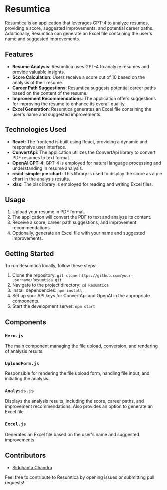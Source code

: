 # Resumtica

Resumtica is an application that leverages GPT-4 to analyze resumes, providing a score, suggested improvements, and potential career paths. Additionally, Resumtica can generate an Excel file containing the user's name and suggested improvements.

## Features

- **Resume Analysis**: Resumtica uses GPT-4 to analyze resumes and provide valuable insights.
- **Score Calculation**: Users receive a score out of 10 based on the analysis of their resume.
- **Career Path Suggestions**: Resumtica suggests potential career paths based on the content of the resume.
- **Improvement Recommendations**: The application offers suggestions for improving the resume to enhance its overall quality.
- **Excel Generation**: Resumtica generates an Excel file containing the user's name and suggested improvements.

## Technologies Used

- **React**: The frontend is built using React, providing a dynamic and responsive user interface.
- **ConvertApi**: The application utilizes the ConvertApi library to convert PDF resumes to text format.
- **OpenAI GPT-4**: GPT-4 is employed for natural language processing and understanding in resume analysis.
- **react-simple-pie-chart**: This library is used to display the score as a pie chart in the analysis results.
- **xlsx**: The xlsx library is employed for reading and writing Excel files.

## Usage

1. Upload your resume in PDF format.
2. The application will convert the PDF to text and analyze its content.
3. Receive a score, career path suggestions, and improvement recommendations.
4. Optionally, generate an Excel file with your name and suggested improvements.

## Getting Started

To run Resumtica locally, follow these steps:

1. Clone the repository: `git clone https://github.com/your-username/Resumtica.git`
2. Navigate to the project directory: `cd Resumtica`
3. Install dependencies: `npm install`
4. Set up your API keys for ConvertApi and OpenAI in the appropriate components.
5. Start the development server: `npm start`

## Components

### `Hero.js`

The main component managing the file upload, conversion, and rendering of analysis results.

### `UploadForm.js`

Responsible for rendering the file upload form, handling file input, and initiating the analysis.

### `Analysis.js`

Displays the analysis results, including the score, career paths, and improvement recommendations. Also provides an option to generate an Excel file.

### `Excel.js`

Generates an Excel file based on the user's name and suggested improvements.

## Contributors

- [Siddhanta Chandra](https://github.com/SiddhantaChandra)

Feel free to contribute to Resumtica by opening issues or submitting pull requests!

